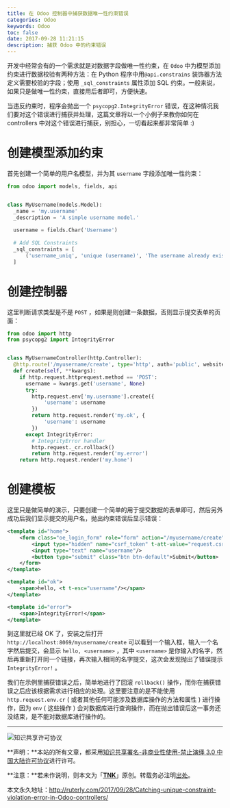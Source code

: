 ```yaml
---
title: 在 Odoo 控制器中捕获数据唯一性约束错误
categories: Odoo
keywords: Odoo
toc: false
date: 2017-09-28 11:21:15
description: 捕获 Odoo 中的约束错误
---
```


开发中经常会有的一个需求就是对数据字段做唯一性约束，在 `Odoo` 中为模型添加约束进行数据校验有两种方法：在 Python 程序中用`@api.constrains` 装饰器方法定义需要校验的字段；使用 `_sql_constraints` 属性添加 SQL 约束。一般来说，如果只是做唯一性约束，直接用后者即可，方便快速。

当违反约束时，程序会抛出一个 `psycopg2.IntegrityError` 错误，在这种情况我们要对这个错误进行捕获并处理，这篇文章将以一个小例子来教你如何在 controllers 中对这个错误进行捕获，别担心，一切看起来都非常简单 :)

# 创建模型添加约束

首先创建一个简单的用户名模型，并为其 `username` 字段添加唯一性约束：

```python
from odoo import models, fields, api


class MyUsername(models.Model):
  _name = 'my.username'
  _description = 'A simple username model.'
  
  username = fields.Char('Username')
  
  # Add SQL Constraints
  _sql_constraints = [
      ('username_uniq', 'unique (username)', 'The username already exists!')
  ]
```

# 创建控制器

这里判断请求类型是不是 `POST` ，如果是则创建一条数据，否则显示提交表单的页面：

```python
from odoo import http
from psycopg2 import IntegrityError


class MyUsernameController(http.Controller):
  @http.route('/myusername/create', type='http', auth='public', website=True)
  def create(self, **kwargs):
    if http.request.httprequest.method == 'POST':
      username = kwargs.get('username', None)
      try:
        http.request.env['my.username'].create({
            'username': username
        })
        return http.request.render('my.ok', {
            'username': username
        })
      except IntegrityError:
        # IntegrityError handler
        http.request._cr.rollback()
        return http.request.render('my.error')
    return http.request.render('my.home')
```

# 创建模板

这里只是做简单的演示，只要创建一个简单的用于提交数据的表单即可，然后另外成功后我们显示提交的用户名，抛出约束错误后显示错误：

```xml
<template id="home">
    <form class="oe_login_form" role="form" action="/myusername/create" method="post">
        <input type="hidden" name="csrf_token" t-att-value="request.csrf_token()"/>
        <input type="text" name="username"/>
        <button type="submit" class="btn btn-default">Submit</button>
    </form>
</template>

<template id="ok">
    <span>hello, <t t-esc="username"/></span>
</template>

<template id="error">
    <span>IntegrityError!</span>
</template>
```

到这里就已经 OK 了，安装之后打开 `http://localhost:8069/myusername/create` 可以看到一个输入框，输入一个名字然后提交，会显示 `hello, <username>` ，其中 `<username>` 是你输入的名字，然后再重新打开同一个链接，再次输入相同的名字提交，这次会发现抛出了错误提示 `IntegrityError!` 。

我们在示例里捕获错误之后，简单地进行了回滚 `rollback()` 操作，而你在捕获错误之后应该根据需求进行相应的处理。这里要注意的是不能使用 `http.request.env.cr` ( 或者其他任何可能涉及数据库操作的方法和属性 ) 进行操作，因为 `env` ( 这些操作 ) 会对数据库进行查询操作，而在抛出错误后这一事务还没结束，是不能对数据库进行操作的。

---

![知识共享许可协议](https://i.creativecommons.org/l/by-nc-nd/3.0/cn/88x31.png)

**声明：**本站的所有文章，都采用[知识共享署名-非商业性使用-禁止演绎 3.0 中国大陆许可协议](http://creativecommons.org/licenses/by-nc-nd/3.0/cn/)进行许可。

**注意：**若未作说明，则本文为「[**TNK**](http://ruterly.com/)」原创。转载务必注明[出处](http://ruterly.com/2017/09/28/Catching-unique-constraint-violation-error-in-Odoo-controllers/)。

本文永久地址：http://ruterly.com/2017/09/28/Catching-unique-constraint-violation-error-in-Odoo-controllers/
